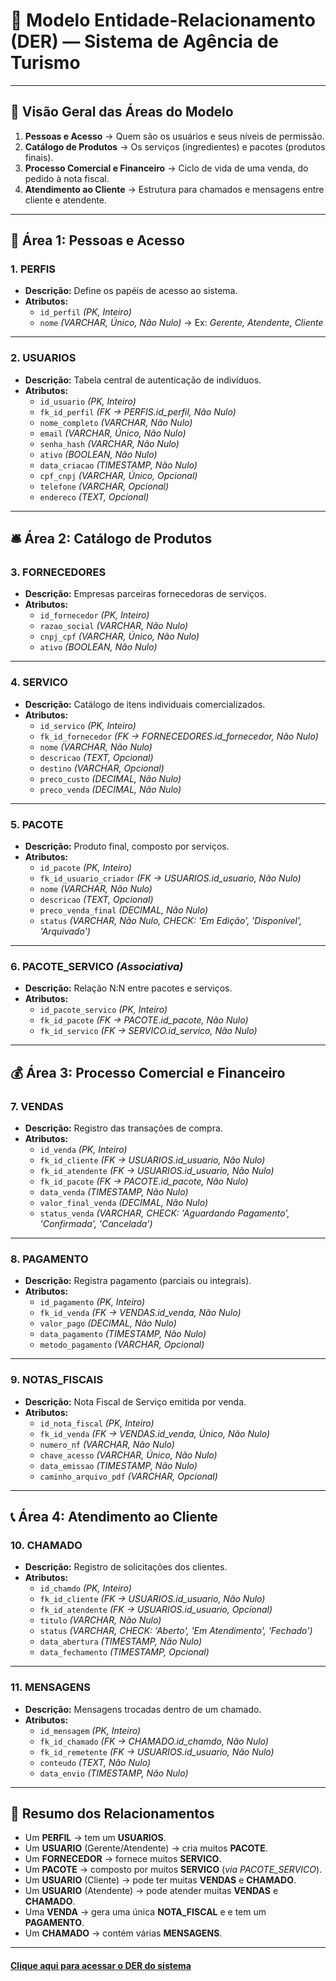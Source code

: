 # 📑 Modelo Entidade-Relacionamento (DER) — Sistema de Agência de Turismo

---

## 🔎 Visão Geral das Áreas do Modelo

1. **Pessoas e Acesso** → Quem são os usuários e seus níveis de permissão.  
2. **Catálogo de Produtos** → Os serviços (ingredientes) e pacotes (produtos finais).  
3. **Processo Comercial e Financeiro** → Ciclo de vida de uma venda, do pedido à nota fiscal.  
4. **Atendimento ao Cliente** → Estrutura para chamados e mensagens entre cliente e atendente.  

---

## 👥 Área 1: Pessoas e Acesso

### **1. PERFIS**
- **Descrição:** Define os papéis de acesso ao sistema.  
- **Atributos:**
  - `id_perfil` *(PK, Inteiro)*  
  - `nome` *(VARCHAR, Único, Não Nulo)* → Ex: *Gerente, Atendente, Cliente*  

---

### **2. USUARIOS**
- **Descrição:** Tabela central de autenticação de indivíduos.  
- **Atributos:**
  - `id_usuario` *(PK, Inteiro)*  
  - `fk_id_perfil` *(FK → PERFIS.id_perfil, Não Nulo)*  
  - `nome_completo` *(VARCHAR, Não Nulo)*  
  - `email` *(VARCHAR, Único, Não Nulo)*  
  - `senha_hash` *(VARCHAR, Não Nulo)*  
  - `ativo` *(BOOLEAN, Não Nulo)*  
  - `data_criacao` *(TIMESTAMP, Não Nulo)*  
  - `cpf_cnpj` *(VARCHAR, Único, Opcional)*  
  - `telefone` *(VARCHAR, Opcional)*  
  - `endereco` *(TEXT, Opcional)*  

---

## 🛎️ Área 2: Catálogo de Produtos

### **3. FORNECEDORES**
- **Descrição:** Empresas parceiras fornecedoras de serviços.  
- **Atributos:**
  - `id_fornecedor` *(PK, Inteiro)*  
  - `razao_social` *(VARCHAR, Não Nulo)*  
  - `cnpj_cpf` *(VARCHAR, Único, Não Nulo)*  
  - `ativo` *(BOOLEAN, Não Nulo)*  

---

### **4. SERVICO**
- **Descrição:** Catálogo de itens individuais comercializados.  
- **Atributos:**
  - `id_servico` *(PK, Inteiro)*  
  - `fk_id_fornecedor` *(FK → FORNECEDORES.id_fornecedor, Não Nulo)*  
  - `nome` *(VARCHAR, Não Nulo)*  
  - `descricao` *(TEXT, Opcional)*  
  - `destino` *(VARCHAR, Opcional)*  
  - `preco_custo` *(DECIMAL, Não Nulo)*  
  - `preco_venda` *(DECIMAL, Não Nulo)*  

---

### **5. PACOTE**
- **Descrição:** Produto final, composto por serviços.  
- **Atributos:**
  - `id_pacote` *(PK, Inteiro)*  
  - `fk_id_usuario_criador` *(FK → USUARIOS.id_usuario, Não Nulo)*  
  - `nome` *(VARCHAR, Não Nulo)*  
  - `descricao` *(TEXT, Opcional)*  
  - `preco_venda_final` *(DECIMAL, Não Nulo)*  
  - `status` *(VARCHAR, Não Nulo, CHECK: 'Em Edição', 'Disponível', 'Arquivado')*  

---

### **6. PACOTE_SERVICO** *(Associativa)*
- **Descrição:** Relação N:N entre pacotes e serviços.  
- **Atributos:**
  - `id_pacote_servico` *(PK, Inteiro)*  
  - `fk_id_pacote` *(FK → PACOTE.id_pacote, Não Nulo)*  
  - `fk_id_servico` *(FK → SERVICO.id_servico, Não Nulo)*  

---

## 💰 Área 3: Processo Comercial e Financeiro

### **7. VENDAS**
- **Descrição:** Registro das transações de compra.  
- **Atributos:**
  - `id_venda` *(PK, Inteiro)*  
  - `fk_id_cliente` *(FK → USUARIOS.id_usuario, Não Nulo)*  
  - `fk_id_atendente` *(FK → USUARIOS.id_usuario, Não Nulo)*  
  - `fk_id_pacote` *(FK → PACOTE.id_pacote, Não Nulo)*  
  - `data_venda` *(TIMESTAMP, Não Nulo)*  
  - `valor_final_venda` *(DECIMAL, Não Nulo)*  
  - `status_venda` *(VARCHAR, CHECK: 'Aguardando Pagamento', 'Confirmada', 'Cancelada')*  

---

### **8. PAGAMENTO**
- **Descrição:** Registra pagamento (parciais ou integrais).  
- **Atributos:**
  - `id_pagamento` *(PK, Inteiro)*  
  - `fk_id_venda` *(FK → VENDAS.id_venda, Não Nulo)*  
  - `valor_pago` *(DECIMAL, Não Nulo)*  
  - `data_pagamento` *(TIMESTAMP, Não Nulo)*  
  - `metodo_pagamento` *(VARCHAR, Opcional)*  

---

### **9. NOTAS_FISCAIS**
- **Descrição:** Nota Fiscal de Serviço emitida por venda.  
- **Atributos:**
  - `id_nota_fiscal` *(PK, Inteiro)*  
  - `fk_id_venda` *(FK → VENDAS.id_venda, Único, Não Nulo)*  
  - `numero_nf` *(VARCHAR, Não Nulo)*  
  - `chave_acesso` *(VARCHAR, Único, Não Nulo)*  
  - `data_emissao` *(TIMESTAMP, Não Nulo)*  
  - `caminho_arquivo_pdf` *(VARCHAR, Opcional)*  

---

## 📞 Área 4: Atendimento ao Cliente

### **10. CHAMADO**
- **Descrição:** Registro de solicitações dos clientes.  
- **Atributos:**
  - `id_chamdo` *(PK, Inteiro)*  
  - `fk_id_cliente` *(FK → USUARIOS.id_usuario, Não Nulo)*  
  - `fk_id_atendente` *(FK → USUARIOS.id_usuario, Opcional)*  
  - `titulo` *(VARCHAR, Não Nulo)*  
  - `status` *(VARCHAR, CHECK: 'Aberto', 'Em Atendimento', 'Fechado')*  
  - `data_abertura` *(TIMESTAMP, Não Nulo)*  
  - `data_fechamento` *(TIMESTAMP, Opcional)*  

---

### **11. MENSAGENS**
- **Descrição:** Mensagens trocadas dentro de um chamado.  
- **Atributos:**
  - `id_mensagem` *(PK, Inteiro)*  
  - `fk_id_chamado` *(FK → CHAMADO.id_chamdo, Não Nulo)*  
  - `fk_id_remetente` *(FK → USUARIOS.id_usuario, Não Nulo)*  
  - `conteudo` *(TEXT, Não Nulo)*  
  - `data_envio` *(TIMESTAMP, Não Nulo)*  

---

## 🔗 Resumo dos Relacionamentos

- Um **PERFIL** → tem um **USUARIOS**.  
- Um **USUARIO** (Gerente/Atendente) → cria muitos **PACOTE**.  
- Um **FORNECEDOR** → fornece muitos **SERVICO**.  
- Um **PACOTE** → composto por muitos **SERVICO** (*via PACOTE_SERVICO*).  
- Um **USUARIO** (Cliente) → pode ter muitas **VENDAS** e **CHAMADO**.  
- Um **USUARIO** (Atendente) → pode atender muitas **VENDAS** e **CHAMADO**.  
- Uma **VENDA** → gera uma única **NOTA_FISCAL** e e tem um **PAGAMENTO**.  
- Um **CHAMADO** → contém várias **MENSAGENS**.  

---

#### [Clique aqui para acessar o DER do sistema](https://drawsql.app/teams/fesf-1/diagrams/agencia-turismo)
